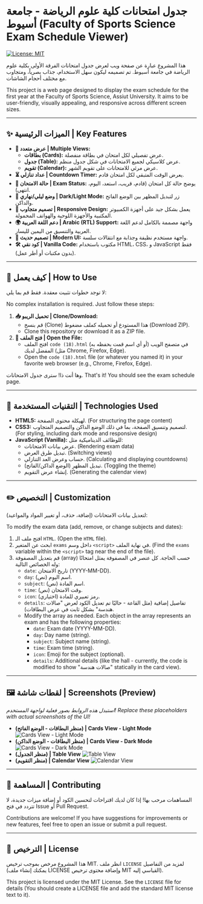 # جدول امتحانات كلية علوم الرياضة - جامعة أسيوط (Faculty of Sports Science Exam Schedule Viewer)

[![License: MIT](https://img.shields.io/badge/License-MIT-yellow.svg)](https://opensource.org/licenses/MIT)

هذا المشروع عبارة عن صفحة ويب لعرض جدول امتحانات الفرقة الأولى بكلية علوم الرياضة في جامعة أسيوط. تم تصميمه ليكون سهل الاستخدام، جذاب بصرياً، ومتجاوب مع مختلف أحجام الشاشات.

This project is a web page designed to display the exam schedule for the first year at the Faculty of Sports Science, Assiut University. It aims to be user-friendly, visually appealing, and responsive across different screen sizes.

---

## ✨ الميزات الرئيسية | Key Features

*   **📅 عرض متعدد | Multiple Views:**
    *   **بطاقات (Cards):** عرض تفصيلي لكل امتحان في بطاقة منفصلة.
    *   **جدول (Table):** عرض كلاسيكي لجميع الامتحانات في شكل جدول منظم.
    *   **تقويم (Calendar):** عرض مرئي للامتحانات على تقويم الشهر.
*   **⏳ عداد تنازلي | Countdown Timer:** يعرض الوقت المتبقي لكل امتحان قادم.
*   **🚦 حالة الامتحان | Exam Status:** يوضح حالة كل امتحان (قادم، قريب، استعد، اليوم، انتهى).
*   **🎨 وضع ليلي/نهاري | Dark/Light Mode:** زر لتبديل المظهر بين الوضع الفاتح والداكن.
*   **📱 تصميم متجاوب | Responsive Design:** يعمل بشكل جيد على أجهزة الكمبيوتر المكتبية والأجهزة اللوحية والهواتف المحمولة.
*   **🌍 دعم اللغة العربية | Arabic (RTL) Support:** واجهة مصممة بالكامل لدعم اللغة العربية والتنسيق من اليمين لليسار.
*   **💅 تصميم حديث | Modern UI:** واجهة مستخدم نظيفة وجذابة مع انتقالات سلسة.
*   **🛠️ كود نقي | Vanilla Code:** مكتوب باستخدام HTML، CSS، و JavaScript فقط (بدون مكتبات أو أطر عمل).

---

## 🚀 كيف يعمل | How to Use

لا توجد خطوات تثبيت معقدة. فقط قم بما يلي:

No complex installation is required. Just follow these steps:

1.  **📥 تحميل الريبو | Clone/Download:**
    *   قم بنسخ (Clone) هذا المستودع أو تحميله كملف مضغوط (Download ZIP).
    *   Clone this repository or download it as a ZIP file.
2.  **📂 فتح الملف | Open the File:**
    *   افتح الملف `code (18).html` (أو أي اسم قمت بحفظه به) في متصفح الويب المفضل لديك (مثل Chrome, Firefox, Edge).
    *   Open the `code (18).html` file (or whatever you named it) in your favorite web browser (e.g., Chrome, Firefox, Edge).

وها أنت ذا! سترى جدول الامتحانات.
That's it! You should see the exam schedule page.

---

## 🔧 التقنيات المستخدمة | Technologies Used

*   **HTML5:** لهيكلة محتوى الصفحة. (For structuring the page content)
*   **CSS3:** لتصميم وتنسيق الصفحة، بما في ذلك الوضع الداكن والتصميم المتجاوب. (For styling, including dark mode and responsive design)
*   **JavaScript (Vanilla):** للوظائف الديناميكية مثل:
    *   عرض بيانات الامتحانات. (Rendering exam data)
    *   تبديل طرق العرض. (Switching views)
    *   حساب وعرض العد التنازلي. (Calculating and displaying countdowns)
    *   تبديل المظهر (الوضع الداكن/الفاتح). (Toggling the theme)
    *   إنشاء عرض التقويم. (Generating the calendar view)

---

## ✏️ التخصيص | Customization

لتعديل بيانات الامتحانات (إضافة، حذف، أو تغيير المواد والمواعيد):

To modify the exam data (add, remove, or change subjects and dates):

1.  افتح ملف الـ `HTML`. (Open the `HTML` file).
2.  ابحث عن المتغير `exams` داخل وسم `<script>` في نهاية الملف. (Find the `exams` variable within the `<script>` tag near the end of the file).
3.  قم بتعديل المصفوفة (array) حسب الحاجة. كل عنصر في المصفوفة يمثل امتحانًا وله الخصائص التالية:
    *   `date`: تاريخ الامتحان (YYYY-MM-DD).
    *   `day`: اسم اليوم (نص).
    *   `subject`: اسم المادة (نص).
    *   `time`: وقت الامتحان (نص).
    *   `icon`: رمز تعبيري للمادة (اختياري).
    *   `details`: تفاصيل إضافية (مثل القاعة - حاليًا تم تعديل الكود لعرض "صالات هندسة" بشكل ثابت في عرض البطاقات).
    *   Modify the array as needed. Each object in the array represents an exam and has the following properties:
        *   `date`: Exam date (YYYY-MM-DD).
        *   `day`: Day name (string).
        *   `subject`: Subject name (string).
        *   `time`: Exam time (string).
        *   `icon`: Emoji for the subject (optional).
        *   `details`: Additional details (like the hall - currently, the code is modified to show "صالات هندسة" statically in the card view).

---

## 🖼️ لقطات شاشة | Screenshots (Preview)

*استبدل هذه الروابط بصور فعلية لواجهة المستخدم!*
*Replace these placeholders with actual screenshots of the UI!*

*   **(منظر البطاقات - الوضع الفاتح) | Cards View - Light Mode**
    ![Cards View - Light Mode](placeholder-cards-light.png)
*   **(منظر البطاقات - الوضع الداكن) | Cards View - Dark Mode**
    ![Cards View - Dark Mode](placeholder-cards-dark.png)
*   **(منظر الجدول) | Table View**
    ![Table View](placeholder-table.png)
*   **(منظر التقويم) | Calendar View**
    ![Calendar View](placeholder-calendar.png)

---

## 🤝 المساهمة | Contributing

المساهمات مرحب بها! إذا كان لديك اقتراحات لتحسين الكود أو إضافة ميزات جديدة، لا تتردد في فتح Issue أو Pull Request.

Contributions are welcome! If you have suggestions for improvements or new features, feel free to open an issue or submit a pull request.

---

## 📜 الترخيص | License

هذا المشروع مرخص بموجب ترخيص MIT. انظر ملف `LICENSE` لمزيد من التفاصيل (يمكنك إنشاء ملف LICENSE وإضافة محتوى ترخيص MIT القياسي إليه).

This project is licensed under the MIT License. See the `LICENSE` file for details (You should create a LICENSE file and add the standard MIT license text to it).
